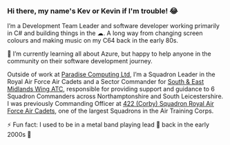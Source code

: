 ### Hi there, my name's Kev or Kevin if I'm trouble! 😂

I’m a Development Team Leader and software developer working primarily in C# and building things in the ☁. A long way from changing screen colours and making music on my C64 back in the early 80s.

🌱 I’m currently learning all about Azure, but happy to help anyone in the community on their software development journey.

Outside of work at [Paradise Computing Ltd](https://www.paradisecomputing.co.uk/), I’m a Squadron Leader in the Royal Air Force Air Cadets and a Sector Commander for [South & East Midlands Wing ATC](https://semidsatc.org.uk/), responsible for providing support and guidance to 6 Squadron Commanders across Northamptonshire and South Leicestershire. I was previously Commanding Officer at [422 (Corby) Squadron Royal Air Force Air Cadets](http://422corbyatc.co.uk/), one of the largest Squadrons in the Air Training Corps.

⚡ Fun fact: I used to be in a metal band playing lead 🎸 back in the early 2000s 🤘 
